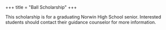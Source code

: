 +++
title = "Ball Scholarship"
+++

This scholarship is for a graduating Norwin High School senior. Interested students should contact their guidance counselor for more information.

